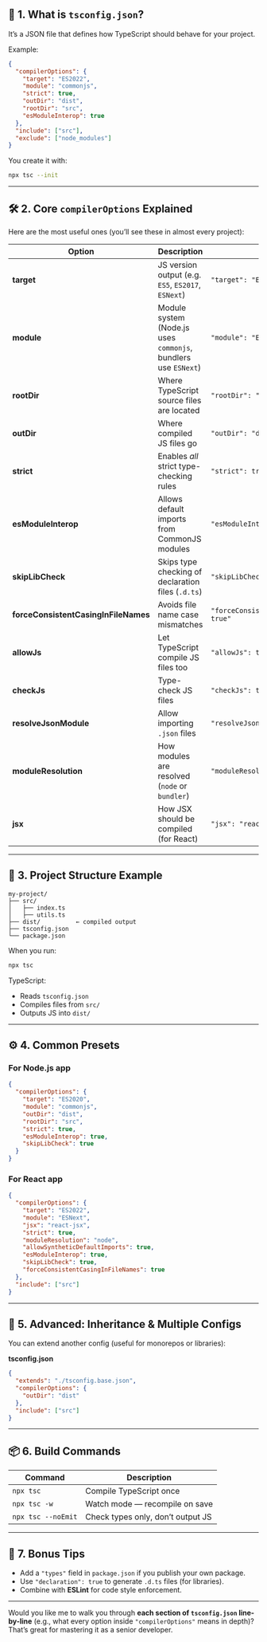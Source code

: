 ## 🧩 1. What is `tsconfig.json`?

It’s a JSON file that defines how TypeScript should behave for your project.

Example:

```json
{
  "compilerOptions": {
    "target": "ES2022",
    "module": "commonjs",
    "strict": true,
    "outDir": "dist",
    "rootDir": "src",
    "esModuleInterop": true
  },
  "include": ["src"],
  "exclude": ["node_modules"]
}
```

You create it with:

```bash
npx tsc --init
```

---

## 🛠️ 2. Core `compilerOptions` Explained

Here are the most useful ones (you’ll see these in almost every project):

| Option                               | Description                                                    | Example                                     |
| ------------------------------------ | -------------------------------------------------------------- | ------------------------------------------- |
| **target**                           | JS version output (e.g. `ES5`, `ES2017`, `ESNext`)             | `"target": "ES2022"`                        |
| **module**                           | Module system (Node.js uses `commonjs`, bundlers use `ESNext`) | `"module": "ESNext"`                        |
| **rootDir**                          | Where TypeScript source files are located                      | `"rootDir": "src"`                          |
| **outDir**                           | Where compiled JS files go                                     | `"outDir": "dist"`                          |
| **strict**                           | Enables *all* strict type-checking rules                       | `"strict": true"`                           |
| **esModuleInterop**                  | Allows default imports from CommonJS modules                   | `"esModuleInterop": true"`                  |
| **skipLibCheck**                     | Skips type checking of declaration files (`.d.ts`)             | `"skipLibCheck": true"`                     |
| **forceConsistentCasingInFileNames** | Avoids file name case mismatches                               | `"forceConsistentCasingInFileNames": true"` |
| **allowJs**                          | Let TypeScript compile JS files too                            | `"allowJs": true"`                          |
| **checkJs**                          | Type-check JS files                                            | `"checkJs": true"`                          |
| **resolveJsonModule**                | Allow importing `.json` files                                  | `"resolveJsonModule": true"`                |
| **moduleResolution**                 | How modules are resolved (`node` or `bundler`)                 | `"moduleResolution": "node"`                |
| **jsx**                              | How JSX should be compiled (for React)                         | `"jsx": "react-jsx"`                        |

---

## 🧱 3. Project Structure Example

```
my-project/
├── src/
│   ├── index.ts
│   ├── utils.ts
├── dist/          ← compiled output
├── tsconfig.json
└── package.json
```

When you run:

```bash
npx tsc
```

TypeScript:

* Reads `tsconfig.json`
* Compiles files from `src/`
* Outputs JS into `dist/`

---

## ⚙️ 4. Common Presets

### For Node.js app

```json
{
  "compilerOptions": {
    "target": "ES2020",
    "module": "commonjs",
    "outDir": "dist",
    "rootDir": "src",
    "strict": true,
    "esModuleInterop": true,
    "skipLibCheck": true
  }
}
```

### For React app

```json
{
  "compilerOptions": {
    "target": "ES2022",
    "module": "ESNext",
    "jsx": "react-jsx",
    "strict": true,
    "moduleResolution": "node",
    "allowSyntheticDefaultImports": true,
    "esModuleInterop": true,
    "skipLibCheck": true,
    "forceConsistentCasingInFileNames": true
  },
  "include": ["src"]
}
```

---

## 🧠 5. Advanced: Inheritance & Multiple Configs

You can extend another config (useful for monorepos or libraries):

**tsconfig.json**

```json
{
  "extends": "./tsconfig.base.json",
  "compilerOptions": {
    "outDir": "dist"
  },
  "include": ["src"]
}
```

---

## 📦 6. Build Commands

| Command            | Description                       |
| ------------------ | --------------------------------- |
| `npx tsc`          | Compile TypeScript once           |
| `npx tsc -w`       | Watch mode — recompile on save    |
| `npx tsc --noEmit` | Check types only, don’t output JS |

---

## 🧭 7. Bonus Tips

* Add a `"types"` field in `package.json` if you publish your own package.
* Use `"declaration": true` to generate `.d.ts` files (for libraries).
* Combine with **ESLint** for code style enforcement.

---

Would you like me to walk you through **each section of `tsconfig.json` line-by-line** (e.g., what every option inside `"compilerOptions"` means in depth)?
That’s great for mastering it as a senior developer.
